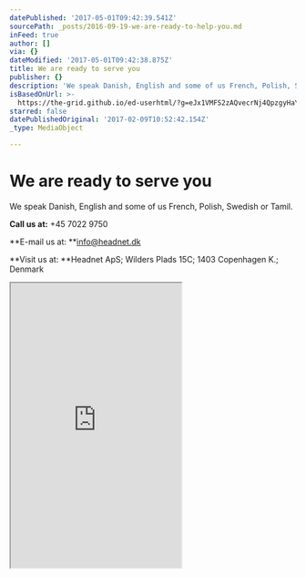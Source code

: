 ```yaml
---
datePublished: '2017-05-01T09:42:39.541Z'
sourcePath: _posts/2016-09-19-we-are-ready-to-help-you.md
inFeed: true
author: []
via: {}
dateModified: '2017-05-01T09:42:38.875Z'
title: We are ready to serve you
publisher: {}
description: 'We speak Danish, English and some of us French, Polish, Swedish or Tamil.'
isBasedOnUrl: >-
  https://the-grid.github.io/ed-userhtml/?g=eJx1VMFS2zAQvecrNj4QpzgyHaYXCHSg5NBDU6YwvWQyHSGtY4EjeaR1gqfw7105DjAwzSG7a73dffu09nQ4mcANSU_gCrgIrVVw5U1B8M1phMnkfDANypuazgfDorGKjLPpGP4OADbSA52yYwpICc5ga6x2W6Fj_vv4w_HTEyyWGQxJGGtoDB6p8RZiuHEPqOErbJzRkPZpytngKoSDA-hdgd47_-FBmuwGCNbUNRIYq6pGc0HaGoUiGY_hhPm-9DmD4VEGPAaJNVLpdOBHC0iMRkumaJMMEm5QmFX0yEv1EB2PASk6Gu-a7iiUbhttbWwX13KF0ZZcKVpXFJ2xCSz7hoVU5HzLDV-0xZ24sBfknejxF4W3p33QwyzXuPBetqL2jhy1NYpQxYGVrKpU-lWz5nnCOAMrGhtKloh7ZUyibkKZ2ujuaj5H85y96iEK52dSlelHkrTAJXd-mYRPuuyucOWkfjsa7bPiAMhEMnAZmF1XZOQxfuGYnR-SSqHQVKnFLVxJQh4_B277KSY6hminuomE8sjnswpjlCa7bU3GncIATkQpGJ8QPlJ-LzeyR3AZIbuF322A40ouBOfNykQ1E2mdbdeuCR00-AhMSqI6nOT5fegXmRdznfc7lidwyPwPIek8ip64j_kdF_uW9gqp5xwu21u5mss1vrJfHC3jRdXSM2DOryKva0BPl8h3gSnLZnuhTwfPKf91ZMTN_Pv19ez2z-_Zr5vvP-fcb3QkjsXn0R4QryQdFY-hvjN6u2lKNeLkab5_x6fxezCz-n9fg39BWkvY
starred: false
datePublishedOriginal: '2017-02-09T10:52:42.154Z'
_type: MediaObject

---
```

# We are ready to serve you

We speak Danish, English and some of us French, Polish, Swedish or Tamil.

**Call us at:** +45 7022 9750

**E-mail us at: **[info@headnet.dk][0]

**Visit us at: **Headnet ApS; Wilders Plads 15C; 1403 Copenhagen K.; Denmark

<iframe src="https://the-grid.github.io/ed-userhtml/?g=eJx1VMFS2zAQvecrNj4QpzgyHaYXCHSg5NBDU6YwvWQyHSGtY4EjeaR1gqfw7105DjAwzSG7a73dffu09nQ4mcANSU_gCrgIrVVw5U1B8M1phMnkfDANypuazgfDorGKjLPpGP4OADbSA52yYwpICc5ga6x2W6Fj_vv4w_HTEyyWGQxJGGtoDB6p8RZiuHEPqOErbJzRkPZpytngKoSDA-hdgd47_-FBmuwGCNbUNRIYq6pGc0HaGoUiGY_hhPm-9DmD4VEGPAaJNVLpdOBHC0iMRkumaJMMEm5QmFX0yEv1EB2PASk6Gu-a7iiUbhttbWwX13KF0ZZcKVpXFJ2xCSz7hoVU5HzLDV-0xZ24sBfknejxF4W3p33QwyzXuPBetqL2jhy1NYpQxYGVrKpU-lWz5nnCOAMrGhtKloh7ZUyibkKZ2ujuaj5H85y96iEK52dSlelHkrTAJXd-mYRPuuyucOWkfjsa7bPiAMhEMnAZmF1XZOQxfuGYnR-SSqHQVKnFLVxJQh4_B277KSY6hminuomE8sjnswpjlCa7bU3GncIATkQpGJ8QPlJ-LzeyR3AZIbuF322A40ouBOfNykQ1E2mdbdeuCR00-AhMSqI6nOT5fegXmRdznfc7lidwyPwPIek8ip64j_kdF_uW9gqp5xwu21u5mss1vrJfHC3jRdXSM2DOryKva0BPl8h3gSnLZnuhTwfPKf91ZMTN_Pv19ez2z-_Zr5vvP-fcb3QkjsXn0R4QryQdFY-hvjN6u2lKNeLkab5_x6fxezCz-n9fg39BWkvY" height="500" style=""></iframe>



[0]: http://info@headnet.dk/ "info@headnet.dk"